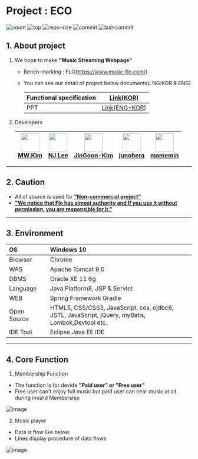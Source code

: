 # Project : ECO
![count](https://img.shields.io/github/languages/count/beygee/survive)
![top](https://img.shields.io/github/languages/top/beygee/survive)
![repo-size](https://img.shields.io/github/repo-size/beygee/survive)
![commit](https://img.shields.io/github/commit-activity/w/beygee/survive)
![last-commit](https://img.shields.io/github/last-commit/beygee/survive)
## 1. About project
1. We hope to make __"Music Streaming Webpage"__
	- Bench-marking : FLO(https://www.music-flo.com/)  
	- You can see our detail of project below documents(LNG:KOR & ENG)
	
		|Functional specification|[Link(KOR)](https://docs.google.com/spreadsheets/d/1GkkUYpng9CMe0P4aIt9WKx0CFHZy1EF6HUVFZVcUqy4/edit?usp=sharing)|
		|---|---|
		|PPT|[Link(ENG+KOR)](https://drive.google.com/file/d/1TQZtdcUhs6oai4WrKwn95tfxlqUOmw4f/view?usp=sharing)|
2. Developers 

	|<img width="50" src="https://avatars.githubusercontent.com/u/77426494?s=64&v=4"/></br>[MW.Kim]()|<img width="50" src="https://avatars.githubusercontent.com/u/80030590?s=120&v=4"/></br>[NJ Lee](https://https://github.com/namjugood)|<img width="50" src="https://avatars.githubusercontent.com/u/79358518?s=64&v=4"/></br>[JinGoon-Kim](https://github.com/JinGoon-Kim)|<img width="50" src="https://avatars0.githubusercontent.com/u/28638438?s=120&v=4"/></br>[junohera](https://https://github.com/Junohera)|<img width="50" src="https://avatars.githubusercontent.com/u/81345782?s=64&v=4"/></br>[mamemin](https://github.com/mamemin)|
	|:---:|:---:|:---:|:---:|:---:|

---
## 2. Caution
- All of source is used for __<U>"Non-commercial project"</U>__
- __<U>"We notice that Flo has almost authority and If you use it without permission, you are responsible for it."</U>__
---
## 3. Environment
|OS|Windows 10|
|:---|:---|
|Browser|Chrome|
|WAS|Apache Tomcat 9.0|
|DBMS|Oracle XE 11 6g|
|Language|Java Platform8, JSP & Servlet|
|WEB|Spring Framework Gradle|
|Open Source|HTML5, CSS/CSS3, JavaScript, cos, ojdbc6, <br>JSTL, JavaScript, jQuery, myBatis, Lombok,Devtool etc.|
|IDE Tool|Eclipse Java EE IDE|
---
## 4. Core Function
1. Membership Function
- The function is for devide __"Paid user" or "Free user"__
- Free user can't enjoy full music but paid user can hear music at all during invalid Membership 

![image](https://user-images.githubusercontent.com/80030590/112624331-d8389400-8e70-11eb-85b2-79623fe4ddbe.png)
<br>

2. Music player
- Data is flow like below.
- Lines display procedure of data flows

![image](https://user-images.githubusercontent.com/80030590/112624274-bdfeb600-8e70-11eb-83dd-ef9a6206773a.png)










